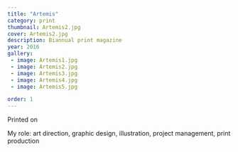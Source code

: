 ```yaml
---
title: "Artemis"
category: print
thumbnail: Artemis2.jpg
cover: Artemis2.jpg
description: Biannual print magazine
year: 2016
gallery:
 - image: Artemis1.jpg
 - image: Artemis2.jpg
 - image: Artemis3.jpg
 - image: Artemis4.jpg
 - image: Artemis5.jpg

order: 1
---
```


Printed on

My role: art direction, graphic design, illustration, project management, print production
